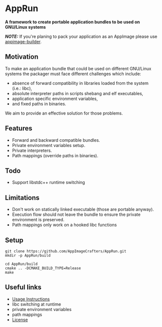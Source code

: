 # AppRun

**A framework to create portable application bundles to be used on GNU/Linux
systems**

**_NOTE:_** If you're planing to pack your application as an AppImage please use
[appimage-builder](https://appimage-builder.readthedocs.io/).

## Motivation

To make an application bundle that could be used on different GNU/Linux systems
the packager must face different challenges which include:

-   absence of forward compatibility in libraries loaded from the system (i.e.:
    libc),
-   absolute interpreter paths in scripts shebang and elf executables,
-   application specific environment variables,
-   and fixed paths in binaries.

We aim to provide an effective solution for those problems.

## Features

-   Forward and backward compatible bundles.
-   Private environment variables setup.
-   Private interpreters.
-   Path mappings (override paths in binaries).

## Todo

-   Support libstdc++ runtime switching

## Limitations

-   Don't work on statically linked executable (those are portable anyway).
-   Execution flow should not leave the bundle to ensure the private environment
    is preserved.
-   Path mappings only work on a hooked libc functions

## Setup

```shell
git clone https://github.com/AppImageCrafters/AppRun.git
mkdir -p AppRun/build

cd AppRun/build
cmake .. -DCMAKE_BUILD_TYPE=Release
make
```

## Useful links

-   [Usage Instructions](docs/USAGE.md)
-   libc switching at runtime
-   private environment variables
-   path mappings
-   [License](LICENSE)
